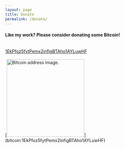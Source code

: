 ```yaml
---
layout: page
title: Donate
permalink: /donate/
---
```

          
<h4>Like my work? Please consider donating some Bitcoin!</h4>
<br>
<a href="bitcoin:1EkPfoz5fytPemx2infigBTAho1AYLuwHF">1EkPfoz5fytPemx2infigBTAho1AYLuwHF</a>
<br>
<br>
[<img src="{{ site.baseurl }}/images/bitcoin_donate.png" alt="Bitcoin address image." style="width: 250px;"/>](bitcoin:1EkPfoz5fytPemx2infigBTAho1AYLuwHF)
